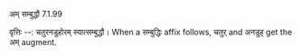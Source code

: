 

 अम् सम्बुद्धौ 7.1.99 


वृत्तिः --: चतुरनडुहोरम् स्यात्सम्बुद्धौ। When a सम्बुद्धिः affix follows, चतुर् and अनडुह् get the अम् augment. 


